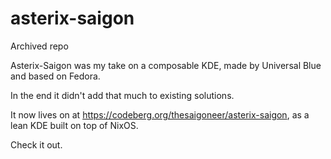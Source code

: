 # asterix-saigon
Archived repo

Asterix-Saigon was my take on a composable KDE, made by Universal Blue and based on Fedora. 

In the end it didn't add that much to existing solutions. 

It now lives on at https://codeberg.org/thesaigoneer/asterix-saigon, as a lean KDE built on top of NixOS.

Check it out.
